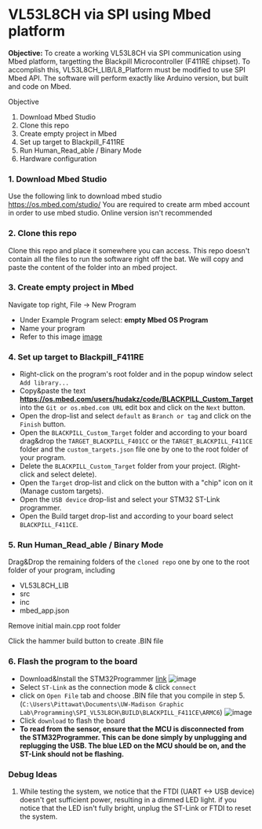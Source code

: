 # VL53L8CH via SPI using Mbed platform
**Objective:** To create a working VL53L8CH via SPI communication using Mbed platform, targetting the Blackpill Microcontroller (F411RE chipset). To accomplish this, VL53L8CH_LIB/L8_Platform must be modified to use SPI Mbed API.
The software will perform exactly like Arduino version, but built and code on Mbed.

Objective
1. Download Mbed Studio
2. Clone this repo
3. Create empty project in Mbed
4. Set up target to Blackpill_F411RE
5. Run Human_Read_able / Binary Mode
6. Hardware configuration

### 1. Download Mbed Studio
Use the following link to download mbed studio https://os.mbed.com/studio/
You are required to create arm mbed account in order to use mbed studio. Online version isn't recommended

### 2. Clone this repo
Clone this repo and place it somewhere you can access. This repo doesn't contain all the files to run the software right off the bat.
We will copy and paste the content of the folder into an mbed project.

### 3. Create empty project in Mbed
Navigate top right, File -> New Program
* Under Example Program select: **empty Mbed OS Program**
* Name your program
* Refer to this image [image](https://github.com/user-attachments/assets/793442d0-c3fd-4bab-9731-d7c174be2226)

### 4. Set up target to Blackpill_F411RE
* Right-click on the program's root folder and in the popup window select `Add library...`
* Copy&paste the text **https://os.mbed.com/users/hudakz/code/BLACKPILL_Custom_Target** into the `Git or os.mbed.com URL` edit box and click on the `Next` button.
* Open the drop-list and select `default` as `Branch or tag` and click on the `Finish` button.
* Open the `BLACKPILL_Custom_Target` folder and according to your board drag&drop
  the `TARGET_BLACKPILL_F401CC` or the `TARGET_BLACKPILL_F411CE` folder and
  the `custom_targets.json` file one by one to the root folder of your program.
* Delete the `BLACKPILL_Custom_Target` folder from your project. (Right-click and select delete).
* Open the `Target` drop-list and click on the button with a "chip" icon on it (Manage custom targets).
* Open the `USB device` drop-list and select your STM32 ST-Link programmer.
* Open the Build target drop-list and according to your board select `BLACKPILL_F411CE`.

### 5. Run Human_Read_able / Binary Mode
Drag&Drop the remaining folders of the `cloned repo` one by one to the root folder of your program, including
* VL53L8CH_LIB
* src
* inc
* mbed_app.json


Remove initial main.cpp root folder


Click the hammer build button to create .BIN file

### 6. Flash the program to the board
* Download&Install the STM32Programmer [link](https://www.st.com/en/development-tools/stm32cubeprog.html)
![image](https://github.com/user-attachments/assets/dbdcbeb3-6fb1-4d9c-9667-fab08bfbe433)
* Select `ST-Link` as the connection mode & click `connect`
* click on `Open File` tab and choose .BIN file that you compile in step 5. (`C:\Users\Pittawat\Documents\UW-Madison Graphic Lab\Programming\SPI_VL53L8CH\BUILD\BLACKPILL_F411CE\ARMC6`)
![image](https://github.com/user-attachments/assets/571d23fb-ae16-4530-8110-ead4d70179c3)
* Click `download` to flash the board
* **To read from the sensor, ensure that the MCU is disconnected from the STM32Programmer. This can be done simply by unplugging and replugging the USB. The blue LED on the MCU should be on, and the ST-Link should not be flashing.**

### Debug Ideas
1. While testing the system, we notice that the FTDI (UART <-> USB device) doesn't get sufficient power, resulting in a dimmed LED light.
   if you notice that the LED isn't fully bright, unplug the ST-Link or FTDI to reset the system.

